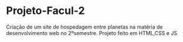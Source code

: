 # Projeto-Facul-2

Criação de um site de hospedagem entre planetas na matéria de desenvolvimento web no 2ºsemestre.
Projeto feito em HTML,CSS e JS
